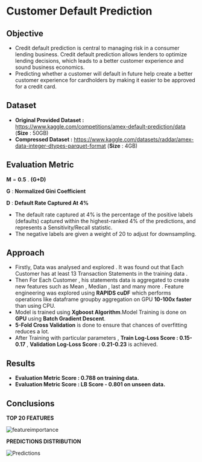 # Customer Default Prediction

## Objective 
- Credit default prediction is central to managing risk in a consumer lending business. Credit default prediction allows lenders to optimize lending decisions, which leads to a better customer experience and sound business economics.
- Predicting whether a customer will default in future help create a better customer experience for cardholders by making it easier to be approved for a credit card.

## Dataset 
- **Original Provided Dataset :** https://www.kaggle.com/competitions/amex-default-prediction/data (**Size** : 50GB)
- **Compressed Dataset :** https://www.kaggle.com/datasets/raddar/amex-data-integer-dtypes-parquet-format (**Size** : 4GB)

 ## Evaluation Metric 

 **M** = **0.5** . **(G+D)**

 **G** : **Normalized Gini Coefficient**
 
 **D** : **Default Rate Captured At 4%**

- The default rate captured at 4% is the percentage of the positive labels (defaults) captured within the highest-ranked 4% of the predictions, and represents a Sensitivity/Recall statistic.
-  The negative labels are given a weight of 20 to adjust for downsampling.

## Approach 

- Firstly, Data was analysed and explored . It was found out that Each Customer has at least 13 Transaction Statements in the training data .
- Then For Each Customer , his statements data is aggregated to create new features such as Mean , Median , last and many more .
  Feature engineering was explored using **RAPIDS cuDF** which performs operations like dataframe groupby aggregation on GPU **10-100x faster** than using CPU.
- Model is trained using **Xgboost Algorithm**.Model Training is done on **GPU** using **Batch Gradient Descent**.
- **5-Fold Cross Validation** is done to ensure that chances of overfitting reduces a lot.
- After Training with particular parameters , **Train Log-Loss Score : 0.15-0.17** , **Validation Log-Loss Score : 0.21-0.23** is
  achieved.

## Results

- **Evaluation Metric Score : 0.788 on training data.**
- **Evaluation Metric Score : LB Score - 0.801 on unseen data.**

## Conclusions 

**TOP 20 FEATURES** 

![featureimportance](https://github.com/VectorNd/Customer_Default_Prediction/assets/111004091/fcefae65-306d-4f1a-9a5a-c42e568d7aab)

**PREDICTIONS DISTRIBUTION**

![Predictions](https://github.com/VectorNd/Customer_Default_Prediction/assets/111004091/259996ff-61b9-43dd-b4e6-93fe5c3ef1ed)

